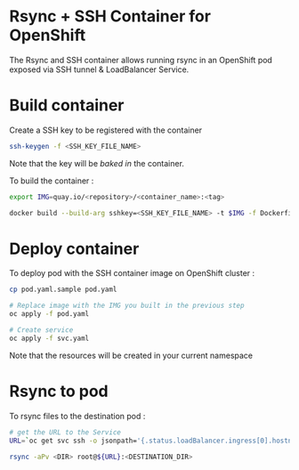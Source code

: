 # Rsync + SSH Container for OpenShift

The Rsync and SSH container allows running rsync in an OpenShift pod exposed via SSH tunnel & LoadBalancer Service.

# Build container

Create a SSH key to be registered with the container 

```sh
ssh-keygen -f <SSH_KEY_FILE_NAME>
```

Note that the key will be _baked in_ the container.

To build the container :

```sh
export IMG=quay.io/<repository>/<container_name>:<tag>

docker build --build-arg sshkey=<SSH_KEY_FILE_NAME> -t $IMG -f Dockerfile .
```

# Deploy container

To deploy pod with the SSH container image on OpenShift cluster :

```sh
cp pod.yaml.sample pod.yaml

# Replace image with the IMG you built in the previous step
oc apply -f pod.yaml

# Create service
oc apply -f svc.yaml
```

Note that the resources will be created in your current namespace

# Rsync to pod

To rsync files to the destination pod :

```sh
# get the URL to the Service
URL=`oc get svc ssh -o jsonpath='{.status.loadBalancer.ingress[0].hostname}'`

rsync -aPv <DIR> root@${URL}:<DESTINATION_DIR> 
```
